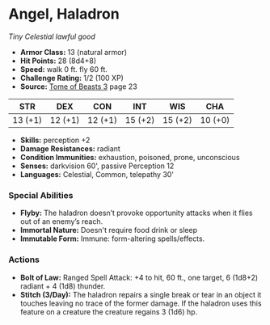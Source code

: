 # Angel, Haladron

*Tiny* *Celestial* *lawful good*

- **Armor Class:** 13 (natural armor)
- **Hit Points:** 28 (8d4+8)
- **Speed:** walk 0 ft. fly 60 ft.
- **Challenge Rating:** 1/2 (100 XP)
- **Source:** [Tome of Beasts 3](https://koboldpress.com/kpstore/product/tome-of-beasts-3-for-5th-edition/) page 23

| STR | DEX | CON | INT | WIS | CHA |
| --- | --- | --- | --- | --- | --- |
| 13 (+1) | 12 (+1) | 12 (+1) | 15 (+2) | 15 (+2) | 10 (+0) |

- **Skills:** perception +2
- **Damage Resistances:** radiant
- **Condition Immunities:** exhaustion, poisoned, prone, unconscious
- **Senses:** darkvision 60', passive Perception 12
- **Languages:** Celestial, Common, telepathy 30'

### Special Abilities

- **Flyby:** The haladron doesn’t provoke opportunity attacks when it flies out of an enemy’s reach.
- **Immortal Nature:** Doesn't require food drink or sleep
- **Immutable Form:** Immune: form-altering spells/effects.

### Actions

- **Bolt of Law:** Ranged Spell Attack: +4 to hit, 60 ft., one target, 6 (1d8+2) radiant + 4 (1d8) thunder.
- **Stitch (3/Day):** The haladron repairs a single break or tear in an object it touches leaving no trace of the former damage. If the haladron uses this feature on a creature the creature regains 3 (1d6) hp.


